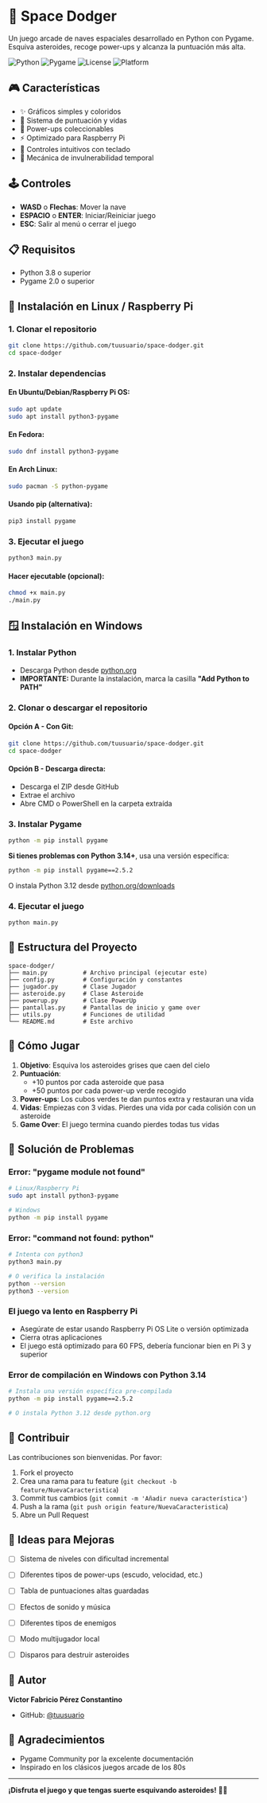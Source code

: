 # 🚀 Space Dodger

Un juego arcade de naves espaciales desarrollado en Python con Pygame. Esquiva asteroides, recoge power-ups y alcanza la puntuación más alta.

![Python](https://img.shields.io/badge/Python-3.8+-blue.svg)
![Pygame](https://img.shields.io/badge/Pygame-2.0+-green.svg)
![License](https://img.shields.io/badge/License-MIT-yellow.svg)
![Platform](https://img.shields.io/badge/Platform-Windows%20%7C%20Linux%20%7C%20Raspberry%20Pi-lightgrey.svg)

## 🎮 Características

- ✨ Gráficos simples y coloridos
- 🎯 Sistema de puntuación y vidas
- 💚 Power-ups coleccionables
- ⚡ Optimizado para Raspberry Pi
- 🎹 Controles intuitivos con teclado
- 🔄 Mecánica de invulnerabilidad temporal

## 🕹️ Controles

- **WASD** o **Flechas**: Mover la nave
- **ESPACIO** o **ENTER**: Iniciar/Reiniciar juego
- **ESC**: Salir al menú o cerrar el juego

## 📋 Requisitos

- Python 3.8 o superior
- Pygame 2.0 o superior

## 🐧 Instalación en Linux / Raspberry Pi

### 1. Clonar el repositorio

```bash
git clone https://github.com/tuusuario/space-dodger.git
cd space-dodger
```

### 2. Instalar dependencias

#### En Ubuntu/Debian/Raspberry Pi OS:
```bash
sudo apt update
sudo apt install python3-pygame
```

#### En Fedora:
```bash
sudo dnf install python3-pygame
```

#### En Arch Linux:
```bash
sudo pacman -S python-pygame
```

#### Usando pip (alternativa):
```bash
pip3 install pygame
```

### 3. Ejecutar el juego

```bash
python3 main.py
```

#### Hacer ejecutable (opcional):
```bash
chmod +x main.py
./main.py
```

## 🪟 Instalación en Windows

### 1. Instalar Python

- Descarga Python desde [python.org](https://www.python.org/downloads/)
- **IMPORTANTE:** Durante la instalación, marca la casilla **"Add Python to PATH"**

### 2. Clonar o descargar el repositorio

#### Opción A - Con Git:
```bash
git clone https://github.com/tuusuario/space-dodger.git
cd space-dodger
```

#### Opción B - Descarga directa:
- Descarga el ZIP desde GitHub
- Extrae el archivo
- Abre CMD o PowerShell en la carpeta extraída

### 3. Instalar Pygame

```bash
python -m pip install pygame
```

**Si tienes problemas con Python 3.14+**, usa una versión específica:
```bash
python -m pip install pygame==2.5.2
```

O instala Python 3.12 desde [python.org/downloads](https://www.python.org/downloads/)

### 4. Ejecutar el juego

```bash
python main.py
```

## 📁 Estructura del Proyecto

```
space-dodger/
├── main.py          # Archivo principal (ejecutar este)
├── config.py        # Configuración y constantes
├── jugador.py       # Clase Jugador
├── asteroide.py     # Clase Asteroide
├── powerup.py       # Clase PowerUp
├── pantallas.py     # Pantallas de inicio y game over
├── utils.py         # Funciones de utilidad
└── README.md        # Este archivo
```

## 🎯 Cómo Jugar

1. **Objetivo**: Esquiva los asteroides grises que caen del cielo
2. **Puntuación**: 
   - +10 puntos por cada asteroide que pasa
   - +50 puntos por cada power-up verde recogido
3. **Power-ups**: Los cubos verdes te dan puntos extra y restauran una vida
4. **Vidas**: Empiezas con 3 vidas. Pierdes una vida por cada colisión con un asteroide
5. **Game Over**: El juego termina cuando pierdes todas tus vidas

## 🔧 Solución de Problemas

### Error: "pygame module not found"
```bash
# Linux/Raspberry Pi
sudo apt install python3-pygame

# Windows
python -m pip install pygame
```

### Error: "command not found: python"
```bash
# Intenta con python3
python3 main.py

# O verifica la instalación
python --version
python3 --version
```

### El juego va lento en Raspberry Pi
- Asegúrate de estar usando Raspberry Pi OS Lite o versión optimizada
- Cierra otras aplicaciones
- El juego está optimizado para 60 FPS, debería funcionar bien en Pi 3 y superior

### Error de compilación en Windows con Python 3.14
```bash
# Instala una versión específica pre-compilada
python -m pip install pygame==2.5.2

# O instala Python 3.12 desde python.org
```

## 🤝 Contribuir

Las contribuciones son bienvenidas. Por favor:

1. Fork el proyecto
2. Crea una rama para tu feature (`git checkout -b feature/NuevaCaracteristica`)
3. Commit tus cambios (`git commit -m 'Añadir nueva característica'`)
4. Push a la rama (`git push origin feature/NuevaCaracteristica`)
5. Abre un Pull Request

## 📝 Ideas para Mejoras

- [ ] Sistema de niveles con dificultad incremental
- [ ] Diferentes tipos de power-ups (escudo, velocidad, etc.)
- [ ] Tabla de puntuaciones altas guardadas
- [ ] Efectos de sonido y música
- [ ] Diferentes tipos de enemigos
- [ ] Modo multijugador local
- [ ] Disparos para destruir asteroides


## 👤 Autor

**Victor Fabricio Pérez Constantino**
- GitHub: [@tuusuario](https://github.com/FabricioPRZ)

## 🌟 Agradecimientos

- Pygame Community por la excelente documentación
- Inspirado en los clásicos juegos arcade de los 80s

---

**¡Disfruta el juego y que tengas suerte esquivando asteroides!** 🚀✨
